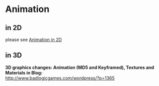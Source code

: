 # Animation #

## in 2D ##

please see [Animation in 2D](animation2D.md)

## in 3D ##

<b>3D graphics changes: Animation (MD5 and Keyframed), Textures and Materials in Blog:</b><br />
http://www.badlogicgames.com/wordpress/?p=1365